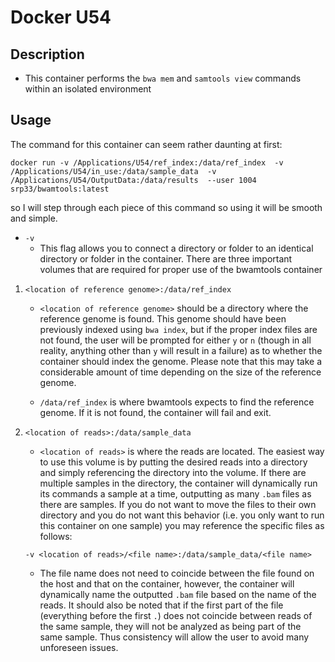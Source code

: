 # Docker U54

## Description

* This container performs the `bwa mem` and `samtools view` commands within an isolated environment

## Usage

The command for this container can seem rather daunting at first:

`docker run -v /Applications/U54/ref_index:/data/ref_index 
-v /Applications/U54/in_use:/data/sample_data 
-v /Applications/U54/OutputData:/data/results 
--user 1004 srp33/bwamtools:latest`

so I will step through each piece of this command so using it will be smooth and simple.

* `-v`
  * This flag allows you to connect a directory or folder to an identical directory or folder
  in the container. There are three important volumes that are required for proper use of the
  bwamtools container
  
1. `<location of reference genome>:/data/ref_index`

   * `<location of reference genome>` should be a directory where the reference genome is
   found. This genome should have been previously indexed using `bwa index`, but if the proper
   index files are not found, the user will be prompted for either `y` or `n` (though in all
   reality, anything other than `y` will result in a failure) as to whether the container
   should index the genome. Please note that this may take a considerable amount of time 
   depending on the size of the reference genome.
   
   * `/data/ref_index` is where bwamtools expects to find the reference genome. If it is not
   found, the container will fail and exit.
  
2. `<location of reads>:/data/sample_data`

   * `<location of reads>` is where the reads are located. The easiest way to use this volume
   is by putting the desired reads into a directory and simply referencing the directory
   into the volume. If there are multiple samples in the directory, the container will
   dynamically run its commands a sample at a time, outputting as many `.bam` files as there
   are samples. If you do not want to move the files to their own directory and you do not
   want this behavior (i.e. you only want to run this container on one sample) you may 
   reference the specific files as follows:
   
   `-v <location of reads>/<file name>:/data/sample_data/<file name>`
   
   * The file name does not need to coincide between the file found on the host and that on
   the container, however, the container will dynamically name the outputted `.bam` file 
   based on the name of the reads. It should also be noted that if the first part of the file
   (everything before the first `.`) does not coincide between reads of the same sample, they
   will not be analyzed as being part of the same sample. Thus consistency will allow the user
   to avoid many unforeseen issues.